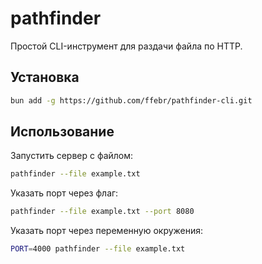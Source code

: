 # pathfinder

Простой CLI-инструмент для раздачи файла по HTTP.

## Установка

```bash
bun add -g https://github.com/ffebr/pathfinder-cli.git
```

## Использование

Запустить сервер с файлом:
```bash
pathfinder --file example.txt
```

Указать порт через флаг:
```bash
pathfinder --file example.txt --port 8080
```

Указать порт через переменную окружения:
```bash
PORT=4000 pathfinder --file example.txt
```

